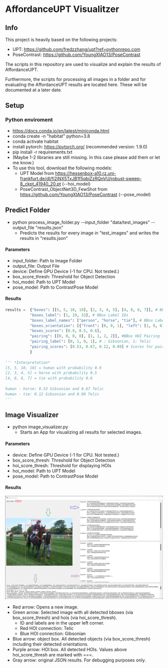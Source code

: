# AffordanceUPT Visualitzer
 
## Info
This project is heavily based on the following projects:
* UPT: https://github.com/fredzzhang/upt?ref=pythonrepo.com
* PoseContrast: https://github.com/YoungXIAO13/PoseContrast

The scripts in this repository are used to visualize and explain the results of AffordanceUPT.

Furthermore, the scripts for processing all images in a folder and for evaluating the AffordanceUPT results are located here. These will be documented at a later date.

## Setup

### Python enviroment
* https://docs.conda.io/en/latest/miniconda.html
* conda create -n "habitat" python=3.8
* conda activate habitat
* install pytorch: https://pytorch.org/ (recommended version: 1.9.0)
* pip install -r requirements.txt
* (Maybe 1-2 libraries are still missing. In this case please add them or let me know.)
* To use this tool, download the following models:
  * UPT Model from https://hessenbox-a10.rz.uni-frankfurt.de/dl/fi2jNX5TxJB1f5qbiZzRQnVU/robust-sweep-8_ckpt_41940_20.pt  (--hoi_model)
  * PoseContrast_ObjectNet3D_FewShot from https://github.com/YoungXIAO13/PoseContrast (--pose_model)
  

## Predict Folder
* python process_image_folder.py --input_folder "data/test_images" --output_file "results.json"
  * Predicts the results for every image in "test_images" and writes the results in "results.json"
  
#### Parameters
* input_folder: Path to Image Folder
* output_file: Output File
* device: Define GPU Device (-1 for CPU. Not tested.)
* box_score_thresh: Threshold for Object Detection
* hoi_model: Path to UPT Model
* pose_model: Path to ContrastPose Model

#### Results

```python
results =  {"boxes": [[5, 5, 10, 10], [2, 3, 4, 5], [4, 8, 6, 7]], # BBoxes
           "boxes_label": [1, 19, 32], # BBox Label IDs
           "boxes_label_names": ["person", "horse", "tie"], # BBox Label Names
           "boxes_orientation": [{"front": [0, 0, 1], "left": [1, 0, 0], "up": [0, 1, 0]}, {...}, {...}], # BBox Object Orientations
           "boxes_scores": [0.9, 0.5, 0.6],
           "pairing": [[0, 0, 0, 0], [1, 1, 2, 2]], #BBox HOI Pairing -> Pairs = (0, 1) and (0, 2). In the first list are only human ids.
           "pairing_label": [0, 1, 0, 1], # : Gibsonian, 1: Telic
           "pairing_scores": [0.53, 0.67, 0.12, 0.09] # Scores for pairing_label
           }

''' *Interpretation*
[5, 5, 10, 10] = human with probability 0.9
[2, 3, 4, 5] = horse with probability 0.5
[4, 8, 6, 7] = tie with probability 0.6

human - horse: 0.53 Gibsonian and 0.67 Telic
human - tie: 0.12 Gibsonian and 0.09 Telic
'''
```

## Image Visualizer
* python image_visualizer.py
  * Starts an App for visualizing all results for selected images.
  
#### Parameters
* device: Define GPU Device (-1 for CPU. Not tested.)
* box_score_thresh: Threshold for Object Detection
* hoi_score_thresh: Threshold for displaying HOIs
* hoi_model: Path to UPT Model
* pose_model: Path to ContrastPose Model

#### Results
![alt text](data/Vis_Example.png)
* Red arrow: Opens a new image.
* Green arrow: Selected image with all detected bboxes (via box_score_thresh) and hois (via hoi_score_thresh).
  * ID and labels are in the upper left corner.
  * Red HOI connection: Telic
  * Blue HOI connection: Gibsonian
* Blue arrow: object box. All detected objects (via box_score_thresh) including their detected orientations.
* Purple arrow: HOI box. All detected HOIs. Values above hoi_score_thresh are marked with ===.
* Gray arrow: original JSON results. For debugging purposes only.